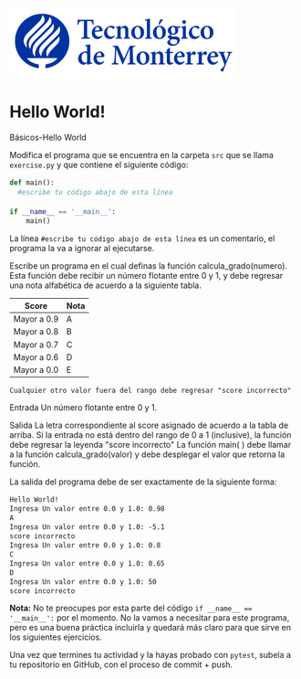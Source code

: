 ![Tec de Monterrey](../../images/logotecmty.png)
# Hello World!
Básicos-Hello World

Modifica el programa que se encuentra en la carpeta `src` que se llama `exercise.py` y que contiene el siguiente código:

```python
def main():
  #escribe tu código abajo de esta línea

if __name__ == '__main__':
    main()
```

La línea `#escribe tu código abajo de esta línea` es un comentario, el programa la va a ignorar al ejecutarse.

Escribe un programa en el cual definas la función calcula_grado(numero). Esta función debe recibir un número flotante entre 0 y 1, y debe regresar una nota alfabética de acuerdo a la siguiente tabla.

Score | Nota |
--- | --- |
Mayor a 0.9 | A |
Mayor a 0.8 | B |
Mayor a 0.7 | C |
Mayor a 0.6 | D |
Mayor a 0.0 | E |

    Cualquier otro valor fuera del rango debe regresar "score incorrecto"

Entrada
Un número flotante entre 0 y 1.

Salida
La letra correspondiente al score asignado de acuerdo a la tabla de arriba.
Si la entrada no está dentro del rango de 0 a 1 (inclusive), la función debe regresar la leyenda "score incorrecto"
La función main( ) debe llamar a la función calcula_grado(valor) y debe desplegar el valor que retorna la función.

La salida del programa debe de ser exactamente de la siguiente forma:
```
Hello World!
Ingresa Un valor entre 0.0 y 1.0: 0.98
A                                                              
Ingresa Un valor entre 0.0 y 1.0: -5.1
score incorrecto
Ingresa Un valor entre 0.0 y 1.0: 0.8
C  
Ingresa Un valor entre 0.0 y 1.0: 0.65
D
Ingresa Un valor entre 0.0 y 1.0: 50
score incorrecto
```

**Nota:** No te preocupes por esta parte del código `if __name__ == '__main__':` por el momento. No la vamos a necesitar para este programa, pero es una buena práctica incluirla y quedará más claro para que sirve en los siguientes ejercicios.

Una vez que termines tu actividad y la hayas probado con `pytest`, subela a tu repositorio en GitHub, con el proceso de commit + push.
